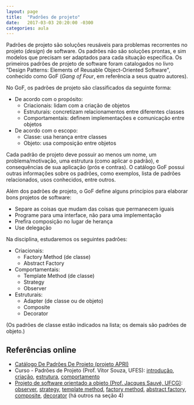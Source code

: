 ```yaml
---
layout: page
title:  "Padrões de projeto"
date:   2017-03-03 20:20:00 -0300
categories: aula
---
```


Padrões de projeto são soluções reusáveis para problemas recorrentes no projeto (*design*) de software. Os padrões não são soluções prontas, e sim modelos que precisam ser adaptados para cada situação específica. Os primeiros padrões de projeto de software foram catalogados no livro "Design Patterns: Elements of Reusable Object-Oriented Software", conhecido como GoF (*Gang of Four*, em referência a seus quatro autores).

No GoF, os padrões de projeto são classificados da seguinte forma:

- De acordo com o propósito:
    - Criacionais: lidam com a criação de objetos
    - Estruturais: concretizam relacionamentos entre diferentes classes
    - Comportamentais: definem implementações e comunicação entre objetos
- De acordo com o escopo:
    - Classe: usa herança entre classes
    - Objeto: usa composição entre objetos

Cada padrão de projeto deve possuir ao menos um nome, um problema/motivação, uma estrutura (como aplicar o padrão), e consequências de sua aplicação (prós e contras). O catálogo GoF possui outras informações sobre os padrões, como exemplos, lista de padrões relacionados, usos conhecidos, entre outros.

Além dos padrões de projeto, o GoF define alguns princípios para elaborar bons projetos de software:

- Separe as coisas que mudam das coisas que permanecem iguais
- Programe para uma interface, não para uma implementação
- Prefira composição no lugar de herança
- Use delegação

Na disciplina, estudaremos os seguintes padrões:

- Criacionais:
    - Factory Method (de classe)
    - Abstract Factory
- Comportamentais:
    - Template Method (de classe)
    - Strategy
    - Observer
- Estruturais:
    - Adapter (de classe ou de objeto)
    - Composite
    - Decorator

(Os padrões de classe estão indicados na lista; os demais são padrões de objeto.)

## Referências online

- [Catálogo De Padrões De Projeto (projeto APRI)](http://www.dpi.ufv.br/projetos/apri/?page_id=519)
- Curso - Padrões de Projeto (Prof. Vítor Souza, UFES): [introdução](http://www.inf.ufes.br/~vitorsouza/wp-content/uploads/java-br-curso-padroesdeprojeto-slides01.pdf), [criação](http://www.inf.ufes.br/~vitorsouza/wp-content/uploads/java-br-curso-padroesdeprojeto-slides02.pdf), [estrutura](http://www.inf.ufes.br/~vitorsouza/wp-content/uploads/java-br-curso-padroesdeprojeto-slides03.pdf), [comportamento](http://www.inf.ufes.br/~vitorsouza/wp-content/uploads/java-br-curso-padroesdeprojeto-slides04.pdf)
- [Projeto de software orientado a objeto (Prof. Jacques Sauvé, UFCG)](http://www.dsc.ufcg.edu.br/~jacques/cursos/map/html/map2.htm): [observer](http://www.dsc.ufcg.edu.br/~jacques/cursos/map/html/arqu/observer.htm), [strategy](http://www.dsc.ufcg.edu.br/~jacques/cursos/map/html/pat/strategy.htm), [template method](http://www.dsc.ufcg.edu.br/~jacques/cursos/map/html/pat/template.htm), [factory method](http://www.dsc.ufcg.edu.br/~jacques/cursos/map/html/pat/factory.htm), [abstract factory](http://www.dsc.ufcg.edu.br/~jacques/cursos/map/html/pat/abstractfactory.htm), [composite](http://www.dsc.ufcg.edu.br/~jacques/cursos/map/html/pat/composite.htm), [decorator](http://www.dsc.ufcg.edu.br/~jacques/cursos/map/html/pat/decorator.htm) (há outros na seção 4)
